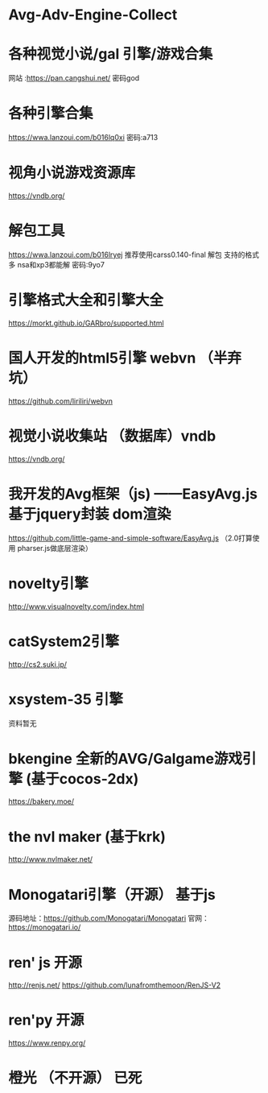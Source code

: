 # Avg-Adv-Engine-Collect
# 各种视觉小说/gal 引擎/游戏合集
网站 :https://pan.cangshui.net/
密码god
# 各种引擎合集
https://wwa.lanzoui.com/b016lq0xi
密码:a713
# 视角小说游戏资源库
https://vndb.org/
# 解包工具
https://wwa.lanzoui.com/b016lryej 推荐使用carss0.140-final 解包 支持的格式多 nsa和xp3都能解
密码:9yo7
# 引擎格式大全和引擎大全
https://morkt.github.io/GARbro/supported.html
# 国人开发的html5引擎 webvn （半弃坑）
https://github.com/liriliri/webvn
# 视觉小说收集站 （数据库）vndb
https://vndb.org/
# 我开发的Avg框架（js) ——EasyAvg.js 基于jquery封装 dom渲染
https://github.com/little-game-and-simple-software/EasyAvg.js
（2.0打算使用 pharser.js做底层渲染）
# novelty引擎
http://www.visualnovelty.com/index.html
# catSystem2引擎
http://cs2.suki.jp/
# xsystem-35 引擎
资料暂无
# bkengine 全新的AVG/Galgame游戏引擎 (基于cocos-2dx)
https://bakery.moe/
# the nvl maker (基于krk)
http://www.nvlmaker.net/
# Monogatari引擎（开源） 基于js
源码地址：https://github.com/Monogatari/Monogatari
官网：https://monogatari.io/
# ren' js 开源
http://renjs.net/
https://github.com/lunafromthemoon/RenJS-V2
# ren'py 开源
https://www.renpy.org/
# 橙光 （不开源） 已死

